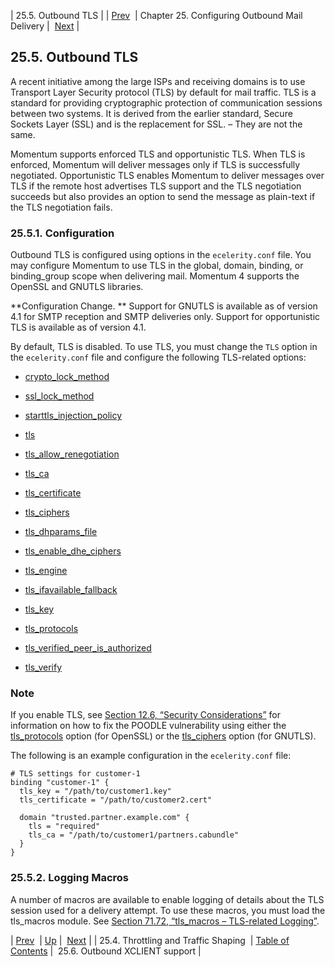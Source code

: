 | 25.5. Outbound TLS |
| [Prev](outbound_mail.traffic.shaping)  | Chapter 25. Configuring Outbound Mail Delivery |  [Next](outbound_mail.outbound.xclient) |

## 25.5. Outbound TLS

A recent initiative among the large ISPs and receiving domains is to use Transport Layer Security protocol (TLS) by default for mail traffic. TLS is a standard for providing cryptographic protection of communication sessions between two systems. It is derived from the earlier standard, Secure Sockets Layer (SSL) and is the replacement for SSL. – They are not the same.

Momentum supports enforced TLS and opportunistic TLS. When TLS is enforced, Momentum will deliver messages only if TLS is successfully negotiated. Opportunistic TLS enables Momentum to deliver messages over TLS if the remote host advertises TLS support and the TLS negotiation succeeds but also provides an option to send the message as plain-text if the TLS negotiation fails.

### 25.5.1. Configuration

Outbound TLS is configured using options in the `ecelerity.conf` file. You may configure Momentum to use TLS in the global, domain, binding, or binding_group scope when delivering mail. Momentum 4 supports the OpenSSL and GNUTLS libraries.

**Configuration Change. ** Support for GNUTLS is available as of version 4.1 for SMTP reception and SMTP deliveries only. Support for opportunistic TLS is available as of version 4.1.

By default, TLS is disabled. To use TLS, you must change the `TLS` option in the `ecelerity.conf` file and configure the following TLS-related options:

*   [crypto_lock_method](config.crypto_lock_method "crypto_lock_method")

*   [ssl_lock_method](config.ssl_lock_method "ssl_lock_method")

*   [starttls_injection_policy](config.starttls_injection_policy "starttls_injection_policy")

*   [tls](config.ref.tls "tls")

*   [tls_allow_renegotiation](config.tls_allow_renegotiation "tls_allow_renegotiation")

*   [tls_ca](config.tls_ca "tls_ca")

*   [tls_certificate](config.tls_certificate "tls_certificate")

*   [tls_ciphers](config.tls_ciphers "tls_ciphers")

*   [tls_dhparams_file](conf.ref.tls_dhparams_file "tls_dhparams_file")

*   [tls_enable_dhe_ciphers](conf.ref.tls_enable_dhe_ciphers "tls_enable_dhe_ciphers")

*   [tls_engine](config.tls_engine "tls_engine")

*   [tls_ifavailable_fallback](config.tls_ifavailable_fallback "tls_ifavailable_fallback")

*   [tls_key](config.tls_key "tls_key")

*   [tls_protocols](config.tls_protocols "tls_protocols")

*   [tls_verified_peer_is_authorized](config.tls_verified_peer_is_authorized "tls_verified_peer_is_authorized")

*   [tls_verify](config.tls_verify "tls_verify")

### Note

If you enable TLS, see [Section 12.6, “Security Considerations”](install.security_considerations "12.6. Security Considerations") for information on how to fix the POODLE vulnerability using either the [tls_protocols](config.tls_protocols "tls_protocols") option (for OpenSSL) or the [tls_ciphers](config.tls_ciphers "tls_ciphers") option (for GNUTLS).

The following is an example configuration in the `ecelerity.conf` file:

```
# TLS settings for customer-1
binding "customer-1" {
  tls_key = "/path/to/customer1.key"
  tls_certificate = "/path/to/customer2.cert"

  domain "trusted.partner.example.com" {
    tls = "required"
    tls_ca = "/path/to/customer1/partners.cabundle"
  }
}
```

### 25.5.2. Logging Macros

A number of macros are available to enable logging of details about the TLS session used for a delivery attempt. To use these macros, you must load the tls_macros module. See [Section 71.72, “tls_macros – TLS-related Logging”](tls_macros "71.72. tls_macros – TLS-related Logging").

| [Prev](outbound_mail.traffic.shaping)  | [Up](outbound_mail) |  [Next](outbound_mail.outbound.xclient) |
| 25.4. Throttling and Traffic Shaping  | [Table of Contents](index) |  25.6. Outbound XCLIENT support |


